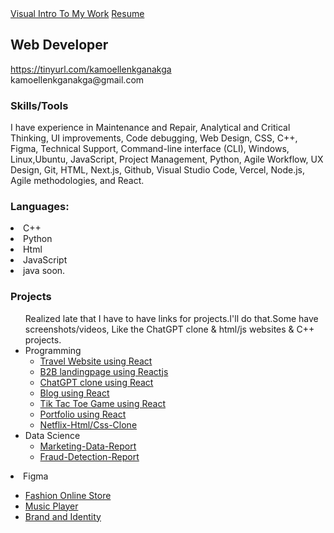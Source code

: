 <!DOCTYPE html>
<html lang="en">
<head>
  <meta charset="UTF-8">
  <meta name="viewport" content="width=device-width, initial-scale=1.0">
  
</head>
<body>
  <a href="https://www.figma.com/proto/93X3VYg5IJeO4JdnbzFoSV/Portfolio?type=design&node-id=55-293&t=6WrTOCeidOaRavj1-1&scaling=scale-down&page-id=0%3A1&starting-point-node-id=55%3A293&show-proto-sidebar=1&mode=design">Visual Intro To My Work</a>
  <a href="https://docs.google.com/document/d/15OorzpZTJ90-YzdfiPBnQVNF6nhbnVFjfkPD3jeXwT0/edit?usp=sharing" class="resume-button">Resume</a>

  <h2>Web Developer</h2>
  <a href="https://tinyurl.com/kamoellenkganakga">https://tinyurl.com/kamoellenkganakga</a><br>
  kamoellenkganakga@gmail.com</p>
   <h3>Skills/Tools</h3>
<div>
I have experience in Maintenance and Repair, Analytical and Critical Thinking, UI improvements, Code debugging, Web Design, CSS, C++, Figma, Technical Support, Command-line interface (CLI), Windows, Linux,Ubuntu, JavaScript, Project Management, Python, Agile Workflow, UX Design, Git, HTML, Next.js, Github, Visual Studio Code, Vercel, Node.js, Agile methodologies, and React.
</div> 
  <div>
  <h3>Languages:</h3>
   <li>C++</li>
   <li>Python</li>
   <li>Html</li>
   <li>JavaScript</li>
  <li>java soon.</li>
</div> 
  <h3>Projects</h3>
<ul>
Realized late that I have to have links for projects.I'll do that.Some have screenshots/videos, Like the ChatGPT clone & html/js websites & C++ projects.
  <li>Programming
    <ul>
      <li><a href="https://tinyurl.com/travel2southafrica">Travel Website using React</a></li>
      <li><a href="https://tinyurl.com/B2Blandingpage">B2B landingpage using Reactjs</a></li>
     <li><a href="https://github.com/KamoEllen/ChatGPT-clone-part-2-js-ai-">ChatGPT clone using React</a></li>
      <li><a href="https://ornate-mousse-194f6f.netlify.app/">Blog using React</a></li>
      <li><a href="https://bucolic-daffodil-90aaeb.netlify.app/">Tik Tac Toe Game using React</a></li>
      <li><a href="https://tinyurl.com/kamoellenkganakga">Portfolio using React</a></li>
       <li><a href="https://github.com/KamoEllen/netflix-html-css">Netflix-Html/Css-Clone</a></li>
    </ul>
  </li>
  <li>Data Science
    <ul>
      <li><a href="https://github.com/KamoEllen/Marketing-Data-Report">Marketing-Data-Report</a></li>
      <li><a href="https://github.com/KamoEllen/Fraud-Detection-Report">Fraud-Detection-Report</a></li>
    </ul>
  </li>
</ul>
  <li>Figma</li>
   <ul>

  <li>
    <a href="https://www.figma.com/proto/JZ7hPdJy2bGGEPKWH6HcQh/Fashion-Store?type=design&node-id=1-466&t=WMRKBHUy7gAmYBNf-1&scaling=scale-down-width&page-id=0%3A1&mode=design">Fashion Online Store</a>
  </li>
     <li>
       <a href="https://www.figma.com/proto/emoa5fWGk1R3IxKpGn6EvG/Music-Player-Design?type=design&node-id=1-1496&t=f2Yf7lyFfkmlfpY2-1&scaling=scale-down&page-id=0%3A1&mode=design">Music Player</a>
       </li>
    <li>
      <a href="https://www.figma.com/proto/CMEnLXLp6xUE7FA5atMaw5/Brand-and-Identity?type=design&node-id=39-81&t=km4DWj9uu7RMKUbV-1&scaling=scale-down&page-id=0%3A1&mode=design">Brand and Identity</a>
    </li>
       
